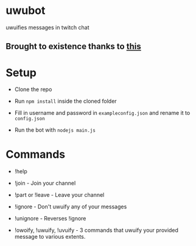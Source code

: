 # uwubot

uwuifies messages in twitch chat

## Brought to existence thanks to [this](https://github.com/mohan-cao/owoify-js)


# Setup

* Clone the repo

* Run `npm install` inside the cloned folder

* Fill in username and password in `exampleconfig.json` and rename it to `config.json`

* Run the bot with `nodejs main.js`

# Commands

* !help

* !join - Join your channel

* !part or !leave - Leave your channel

* !ignore - Don't uwuify any of your messages

* !unignore - Reverses !ignore

* !owoify, !uwuify, !uvuify - 3 commands that uwuify your provided message to various extents.
